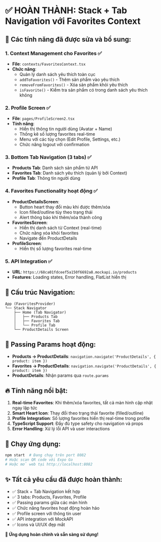 # ✅ HOÀN THÀNH: Stack + Tab Navigation với Favorites Context

## 🚀 Các tính năng đã được sửa và bổ sung:

### 1. **Context Management cho Favorites** ✅

- **File**: `contexts/FavoritesContext.tsx`
- **Chức năng**:
  - Quản lý danh sách yêu thích toàn cục
  - `addToFavorites()` - Thêm sản phẩm vào yêu thích
  - `removeFromFavorites()` - Xóa sản phẩm khỏi yêu thích
  - `isFavorite()` - Kiểm tra sản phẩm có trong danh sách yêu thích không

### 2. **Profile Screen** ✅

- **File**: `pages/ProfileScreen2.tsx`
- **Tính năng**:
  - Hiển thị thông tin người dùng (Avatar + Name)
  - Thống kê số lượng favorites real-time
  - Menu với các tùy chọn (Edit Profile, Settings, etc.)
  - Chức năng logout với confirmation

### 3. **Bottom Tab Navigation (3 tabs)** ✅

- **Products Tab**: Danh sách sản phẩm từ API
- **Favorites Tab**: Danh sách yêu thích (quản lý bởi Context)
- **Profile Tab**: Thông tin người dùng

### 4. **Favorites Functionality hoạt động** ✅

- **ProductDetailsScreen**:
  - Button heart thay đổi màu khi được thêm/xóa
  - Icon filled/outline tùy theo trạng thái
  - Alert thông báo khi thêm/xóa thành công
- **FavoritesScreen**:
  - Hiển thị danh sách từ Context (real-time)
  - Chức năng xóa khỏi favorites
  - Navigate đến ProductDetails
- **ProfileScreen**:
  - Hiển thị số lượng favorites real-time

### 5. **API Integration** ✅

- **URL**: `https://68ca01fdceef5a150f6692a8.mockapi.io/products`
- **Features**: Loading states, Error handling, FlatList hiển thị

## 📱 Cấu trúc Navigation:

```
App (FavoritesProvider)
└── Stack Navigator
    ├── Home (Tab Navigator)
    │   ├── Products Tab
    │   ├── Favorites Tab
    │   └── Profile Tab
    └── ProductDetails Screen
```

## 🎯 Passing Params hoạt động:

- **Products → ProductDetails**: `navigation.navigate('ProductDetails', { product: item })`
- **Favorites → ProductDetails**: `navigation.navigate('ProductDetails', { product: item })`
- **ProductDetails**: Nhận params qua `route.params`

## 🔥 Tính năng nổi bật:

1. **Real-time Favorites**: Khi thêm/xóa favorites, tất cả màn hình cập nhật ngay lập tức
2. **Smart Heart Icon**: Thay đổi theo trạng thái favorite (filled/outline)
3. **Profile Integration**: Số lượng favorites hiển thị real-time trong profile
4. **TypeScript Support**: Đầy đủ type safety cho navigation và props
5. **Error Handling**: Xử lý lỗi API và user interactions

## 🚀 Chạy ứng dụng:

```bash
npm start  # Đang chạy trên port 8082
# Hoặc scan QR code với Expo Go
# Hoặc mở web tại http://localhost:8082
```

## ✨ Tất cả yêu cầu đã được hoàn thành:

- ✅ Stack + Tab Navigation kết hợp
- ✅ 3 tabs: Products, Favorites, Profile
- ✅ Passing params giữa các màn hình
- ✅ Chức năng favorites hoạt động hoàn hảo
- ✅ Profile screen với thông tin user
- ✅ API integration với MockAPI
- ✅ Icons và UI/UX đẹp mắt

**🎉 Ứng dụng hoàn chình và sẵn sàng sử dụng!**
